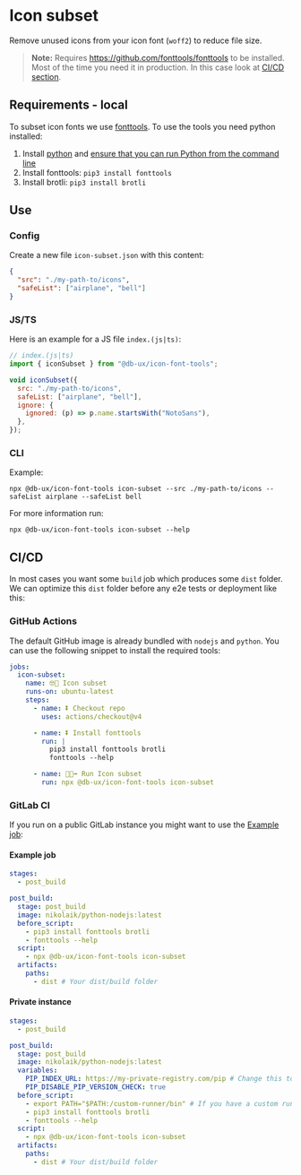 # Icon subset

Remove unused icons from your icon font (`woff2`) to reduce file size.

> **Note:** Requires https://github.com/fonttools/fonttools to be installed. Most of the time you need it in production. In this case look at [CI/CD section](#cicd).

## Requirements - local

To subset icon fonts we use [fonttools](https://github.com/fonttools/fonttools). To use the tools you need python installed:

1. Install [python](https://docs.python-guide.org/starting/installation/#installation) and [ensure that you can run Python from the command line](https://packaging.python.org/en/latest/tutorials/installing-packages/#ensure-you-can-run-python-from-the-command-line)
2. Install fonttools: `pip3 install fonttools`
3. Install brotli: `pip3 install brotli`

## Use

### Config

Create a new file `icon-subset.json` with this content:

```json
{
  "src": "./my-path-to/icons",
  "safeList": ["airplane", "bell"]
}
```

### JS/TS

Here is an example for a JS file `index.(js|ts)`:

```js
// index.(js|ts)
import { iconSubset } from "@db-ux/icon-font-tools";

void iconSubset({
  src: "./my-path-to/icons",
  safeList: ["airplane", "bell"],
  ignore: {
    ignored: (p) => p.name.startsWith("NotoSans"),
  },
});
```

### CLI

Example:

```shell
npx @db-ux/icon-font-tools icon-subset --src ./my-path-to/icons --safeList airplane --safeList bell
```

For more information run:

```shell
npx @db-ux/icon-font-tools icon-subset --help
```

## CI/CD

In most cases you want some `build` job which produces some `dist` folder. We can optimize this `dist` folder before any e2e tests or deployment like this:

### GitHub Actions

The default GitHub image is already bundled with `nodejs` and `python`. You can use the following snippet to install the required tools:

```yaml
jobs:
  icon-subset:
    name: 🤓🔪 Icon subset
    runs-on: ubuntu-latest
    steps:
      - name: ⏬ Checkout repo
        uses: actions/checkout@v4

      - name: ⏬ Install fonttools
        run: |
          pip3 install fonttools brotli
          fonttools --help

      - name: 🏃🏃‍➡️ Run Icon subset
        run: npx @db-ux/icon-font-tools icon-subset
```

### GitLab CI

If you run on a public GitLab instance you might want to use the [Example job](#example-job):

#### Example job

```yaml
stages:
  - post_build

post_build:
  stage: post_build
  image: nikolaik/python-nodejs:latest
  before_script:
    - pip3 install fonttools brotli
    - fonttools --help
  script:
    - npx @db-ux/icon-font-tools icon-subset
  artifacts:
    paths:
      - dist # Your dist/build folder
```

#### Private instance

```yaml
stages:
  - post_build

post_build:
  stage: post_build
  image: nikolaik/python-nodejs:latest
  variables:
    PIP_INDEX_URL: https://my-private-registry.com/pip # Change this to your private registry e.g. JFrog Artifactory etc.
    PIP_DISABLE_PIP_VERSION_CHECK: true
  before_script:
    - export PATH="$PATH:/custom-runner/bin" # If you have a custom runner, you might need to change this as well to use fonttools
    - pip3 install fonttools brotli
    - fonttools --help
  script:
    - npx @db-ux/icon-font-tools icon-subset
  artifacts:
    paths:
      - dist # Your dist/build folder
```
